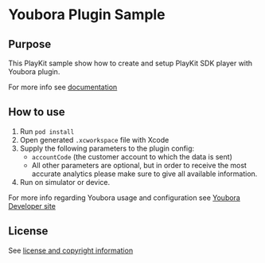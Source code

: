 # Youbora Plugin Sample

## Purpose
This PlayKit sample show how to create and setup PlayKit SDK player with Youbora plugin.

For more info see [documentation](https://github.com/kaltura/DeveloperPortalDocs/blob/master/documentation/Mobile-Video-Player-SDKs/v3_iOS_Analytics.md)

## How to use

1. Run `pod install`
2. Open generated `.xcworkspace` file with Xcode
3. Supply the following parameters to the plugin config:
    * `accountCode` (the customer account to which the data is sent)
    * All other parameters are optional, but in order to receive the most accurate analytics please make sure to give all available information.
4. Run on simulator or device.

For more info regarding Youbora usage and configuration see [Youbora Developer site](http://developer.nicepeopleatwork.com/)

## License

See [license and copyright information](https://github.com/kaltura/playkit-ios-samples#license-and-copyright-information)
